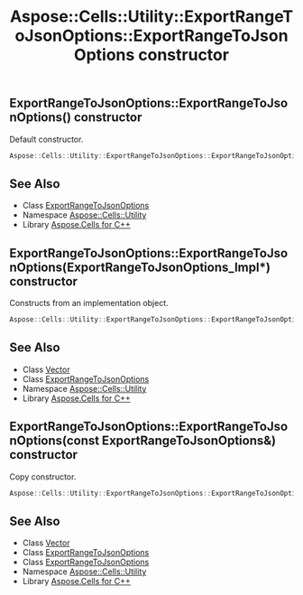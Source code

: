 ﻿---
title: Aspose::Cells::Utility::ExportRangeToJsonOptions::ExportRangeToJsonOptions constructor
linktitle: ExportRangeToJsonOptions
second_title: Aspose.Cells for C++ API Reference
description: 'Aspose::Cells::Utility::ExportRangeToJsonOptions::ExportRangeToJsonOptions constructor. Default constructor in C++.'
type: docs
weight: 100
url: /cpp/aspose.cells.utility/exportrangetojsonoptions/exportrangetojsonoptions/
---
## ExportRangeToJsonOptions::ExportRangeToJsonOptions() constructor


Default constructor.

```cpp
Aspose::Cells::Utility::ExportRangeToJsonOptions::ExportRangeToJsonOptions()
```

## See Also

* Class [ExportRangeToJsonOptions](../)
* Namespace [Aspose::Cells::Utility](../../)
* Library [Aspose.Cells for C++](../../../)
## ExportRangeToJsonOptions::ExportRangeToJsonOptions(ExportRangeToJsonOptions_Impl*) constructor


Constructs from an implementation object.

```cpp
Aspose::Cells::Utility::ExportRangeToJsonOptions::ExportRangeToJsonOptions(ExportRangeToJsonOptions_Impl *impl)
```

## See Also

* Class [Vector](../../../aspose.cells/vector/)
* Class [ExportRangeToJsonOptions](../)
* Namespace [Aspose::Cells::Utility](../../)
* Library [Aspose.Cells for C++](../../../)
## ExportRangeToJsonOptions::ExportRangeToJsonOptions(const ExportRangeToJsonOptions\&) constructor


Copy constructor.

```cpp
Aspose::Cells::Utility::ExportRangeToJsonOptions::ExportRangeToJsonOptions(const ExportRangeToJsonOptions &src)
```

## See Also

* Class [Vector](../../../aspose.cells/vector/)
* Class [ExportRangeToJsonOptions](../)
* Class [ExportRangeToJsonOptions](../)
* Namespace [Aspose::Cells::Utility](../../)
* Library [Aspose.Cells for C++](../../../)
